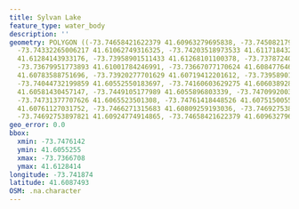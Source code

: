 ```yaml
---
title: Sylvan Lake
feature_type: water_body
description: ''
geometry: POLYGON ((-73.74658421622379 41.60963279695838, -73.74508217917611 41.60956862248258,
  -73.74332265006217 41.61062749316325, -73.74203518973533 41.61171843265497, -73.74139145957191
  41.61284143933176, -73.73958901511433 41.61268101100378, -73.73787240134492 41.6115900877904,
  -73.73679951773893 41.61001784246991, -73.73667077170624 41.60847764663463, -73.73787240134492
  41.60783588751696, -73.73920277701629 41.60719412201612, -73.73958901511433 41.60610310601326,
  -73.74044732199859 41.60552550183697, -73.74160603629275 41.60603892802703, -73.74285058127596
  41.60581430457147, -73.7449105177989 41.6055896803339, -73.74709920035451 41.60555759109307,
  -73.74731377707626 41.6065523501308, -73.74761418448526 41.60751500556417, -73.74636963950294
  41.60761127031752, -73.7466271315683 41.60809259193036, -73.74692753897821 41.60834929532167,
  -73.74692753897821 41.60924774914865, -73.74658421622379 41.60963279695838))
geo_error: 0.0
bbox:
  xmin: -73.7476142
  ymin: 41.6055255
  xmax: -73.7366708
  ymax: 41.6128414
longitude: -73.741874
latitude: 41.6087493
OSM: .na.character
---
```

